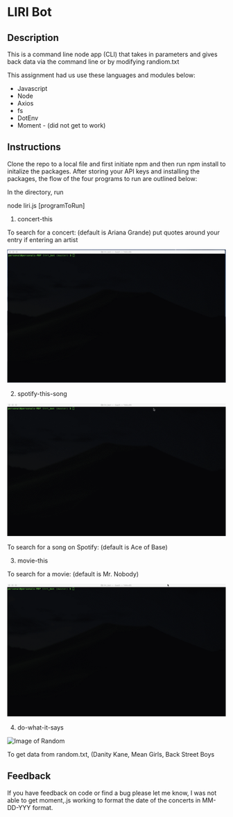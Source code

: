 # LIRI Bot

## Description

This is a command line node app (CLI) that takes in parameters and gives back data via the command line or by modifying randiom.txt

This assignment had us use these languages and modules below:

* Javascript
* Node
* Axios 
* fs
* DotEnv
* Moment - (did not get to work)

## Instructions

Clone the repo to a local file and first initiate npm and then run npm install to initalize the packages. After storing your API keys and installing the packages, the flow of the four programs to run are outlined below:

In the directory, run 

node liri.js [programToRun]

1. concert-this 

To search for a concert: (default is Ariana Grande) put quotes around your entry if entering an artist

![Image of Concert](images/concert_this.gif)

2. spotify-this-song

![Image of Song](images/spotify_this_song.gif)

To search for a song on Spotify: (default is Ace of Base) 

3. movie-this 

To search for a movie: (default is Mr. Nobody)

![Image of Moive](images/movie_this.gif)

4. do-what-it-says

![Image of Random](images/do_what_it_says.gif)

To get data from random.txt, (Danity Kane, Mean Girls, Back Street Boys

## Feedback

If you have feedback on code or find a bug please let me know, I was not able to get moment,.js working to format the date of the concerts in MM-DD-YYY format.





